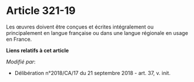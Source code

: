 # Article 321-19

Les œuvres doivent être conçues et écrites intégralement ou principalement en langue française ou dans une langue régionale
en usage en France.

**Liens relatifs à cet article**

_Modifié par_:

  - Délibération n°2018/CA/17 du 21 septembre 2018 - art. 37, v. init.
